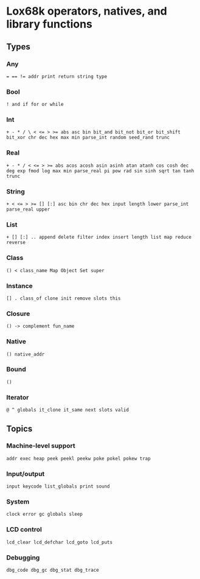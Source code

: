 # Lox68k operators, natives, and library functions

## Types

### Any
`= == != addr print return string type`


### Bool
`! and if for or while`


### Int
`+ - * / \ < <= > >= abs asc bin bit_and bit_not bit_or bit_shift bit_xor chr dec hex max min
parse_int random seed_rand trunc`


### Real
`+ - * / < <= > >= abs acos acosh asin asinh atan atanh cos cosh dec deg exp fmod log max min
parse_real pi pow rad sin sinh sqrt tan tanh trunc`


### String
`+ < <= > >= [] [:] asc bin chr dec hex input length lower parse_int parse_real upper`


### List
`+ [] [:] .. append delete filter index insert length list map reduce reverse`


### Class
`() < class_name Map Object Set super`


### Instance
`[] . class_of clone init remove slots this`


### Closure
`() -> complement fun_name`


### Native
`() native_addr`


### Bound
`()`


### Iterator
`@ ^ globals it_clone it_same next slots valid`


## Topics

### Machine-level support
`addr exec heap peek peekl peekw poke pokel pokew trap`

### Input/output
`input keycode list_globals print sound`

### System
`clock error gc globals sleep`

### LCD control
`lcd_clear lcd_defchar lcd_goto lcd_puts`

### Debugging
`dbg_code dbg_gc dbg_stat dbg_trace`
